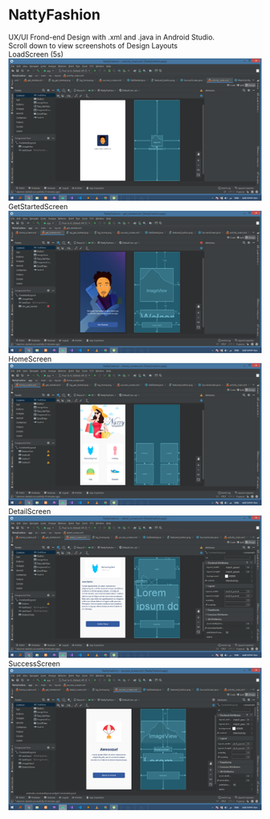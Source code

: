 # NattyFashion
UX/UI Frond-end Design with .xml and .java in Android Studio. <br>
Scroll down to view screenshots of Design Layouts <br>
LoadScreen (5s) <br>
![alt text](https://github.com/Nattytekabe/NattyFashion/blob/master/Screenshot%20(139).png)
GetStartedScreen<br>
![alt text](https://github.com/Nattytekabe/NattyFashion/blob/master/Screenshot%20(140).png)
HomeScreen<br>
![alt text](https://github.com/Nattytekabe/NattyFashion/blob/master/Screenshot%20(141).png)
DetailScreen<br>
![alt text](https://github.com/Nattytekabe/NattyFashion/blob/master/Screenshot%20(142).png)
SuccessScreen<br>
![alt text](https://github.com/Nattytekabe/NattyFashion/blob/master/Screenshot%20(143).png)
